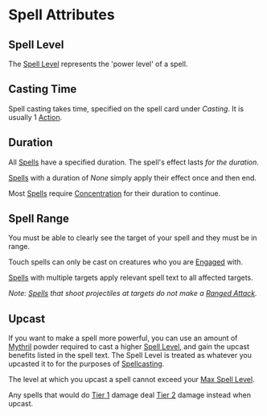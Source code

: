 # Spell Attributes

## Spell Level

The [Spell Level](Spell%20Level.md) represents the 'power level' of a spell.

## Casting Time

Spell casting takes time, specified on the spell card under *Casting*. It is usually 1 [Action](../../Game%20Procedures/Core%20Procedures/Action.md).

## Duration

All [Spells](../Spells.md) have a specified duration. The spell's effect lasts *for the duration*.

[Spells](../Spells.md) with a duration of *None* simply apply their effect once and then end.

Most [Spells](../Spells.md) require [Concentration](Concentration.md) for their duration to continue.

## Spell Range

You must be able to clearly see the target of your spell and they must be in range.

Touch spells can only be cast on creatures who you are [Engaged](../../Game%20Procedures/Conditions/Engaged.md) with.

[Spells](../Spells.md) with multiple targets apply relevant spell text to all affected targets.

*Note: [Spells](../Spells.md) that shoot projectiles at targets do not make a [Ranged Attack](../../Game%20Procedures/Combat/Ranged%20Attack.md).*

## Upcast

If you want to make a spell more powerful, you can use an amount of [Mythril](../Spellcasting/Mythril.md) powder required to cast a higher [Spell Level](Spell%20Level.md), and gain the upcast benefits listed in the spell text. The Spell Level is treated as whatever you upcasted it to for the purposes of [Spellcasting](../Spellcasting/Spellcasting.md).

The level at which you upcast a spell cannot exceed your [Max Spell Level](Spell%20Level.md#Max%20Spell%20Level).

Any spells that would do [Tier 1](../../Game%20Procedures/Combat/Damage/Damage%20Tiers/Tier%201.md) damage deal [Tier 2](../../Game%20Procedures/Combat/Damage/Damage%20Tiers/Tier%202.md) damage instead when upcast.
